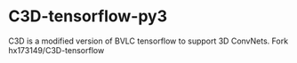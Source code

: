 # C3D-tensorflow-py3
C3D is a modified version of BVLC tensorflow to support 3D ConvNets. Fork hx173149/C3D-tensorflow
